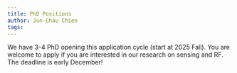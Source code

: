 ```yaml
---
title: PhD Positions
author: Jun-Chau Chien
tags:
---
```


We have 3-4 PhD opening this application cycle (start at 2025 Fall). You are welcome to apply if you are interested in our research on sensing and RF. The deadline is early December!
